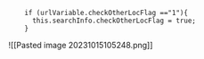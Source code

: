 ```
    if (urlVariable.checkOtherLocFlag =="1"){
      this.searchInfo.checkOtherLocFlag = true;
    }
```


![[Pasted image 20231015105248.png]]